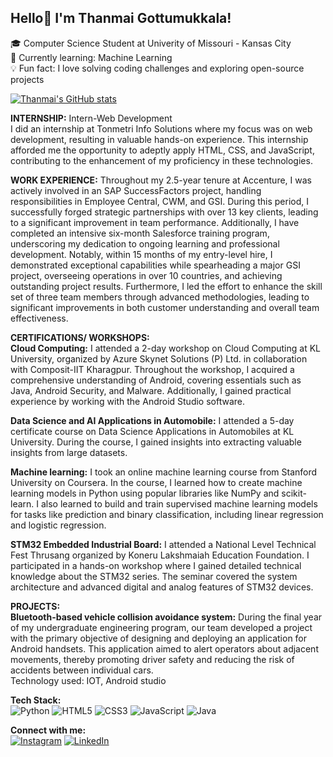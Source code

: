 ## Hello👋 I'm Thanmai Gottumukkala!</br>
🎓 Computer Science Student at Univerity of Missouri - Kansas City</br>
🌱 Currently learning: Machine Learning</br>
💡 Fun fact: I love solving coding challenges and exploring open-source projects</br> 

[![Thanmai's GitHub stats](https://github-readme-stats.vercel.app/api?username=thanmaigottumukkala)](https://github.com/thanmaigottumukkala/github-readme-stats)

**INTERNSHIP:** Intern-Web Development</br>
I did an internship at Tonmetri Info Solutions where my focus was on web development, resulting in valuable hands-on experience. This internship afforded me the opportunity to adeptly apply HTML, CSS, and JavaScript, contributing to the enhancement of my proficiency in these technologies.</br>

**WORK EXPERIENCE:**
Throughout my 2.5-year tenure at Accenture, I was actively involved in an SAP SuccessFactors project, handling responsibilities in Employee Central, CWM, and GSI. During this period, I successfully forged strategic partnerships with over 13 key clients, leading to a significant improvement in team performance. Additionally, I have completed an intensive six-month Salesforce training program, underscoring my dedication to ongoing learning and professional development. Notably, within 15 months of my entry-level hire, I demonstrated exceptional capabilities while spearheading a major GSI project, overseeing operations in over 10 countries, and achieving outstanding project results. Furthermore, I led the effort to enhance the skill set of three team members through advanced methodologies, leading to significant improvements in both customer understanding and overall team effectiveness.

**CERTIFICATIONS/ WORKSHOPS:**</br>
**Cloud Computing:**
I attended a 2-day workshop on Cloud Computing at KL University, organized by Azure Skynet Solutions (P) Ltd. in collaboration with Composit-IIT Kharagpur. Throughout the workshop, I acquired a comprehensive understanding of Android, covering essentials such as Java, Android Security, and Malware. Additionally, I gained practical experience by working with the Android Studio software.

**Data Science and AI Applications in Automobile:**
I attended a 5-day certificate course on Data Science Applications in Automobiles at KL University. During the course, I gained insights into extracting valuable insights from large datasets.
 
**Machine learning:**
I took an online machine learning course from Stanford University on Coursera. In the course, I learned how to create machine learning models in Python using popular libraries like NumPy and scikit-learn. I also learned to build and train supervised machine learning models for tasks like prediction and binary classification, including linear regression and logistic regression.

**STM32 Embedded Industrial Board:**
I attended a National Level Technical Fest Thrusang organized by Koneru Lakshmaiah Education Foundation. I participated in a hands-on workshop where I gained detailed technical knowledge about the STM32 series. The seminar covered the system architecture and advanced digital and analog features of STM32 devices.

**PROJECTS:** </br>
**Bluetooth-based vehicle collision avoidance system:**
During the final year of my undergraduate engineering program, our team developed a project with the primary objective of designing and deploying an application for Android handsets. This application aimed to alert operators about adjacent movements, thereby promoting driver safety and reducing the risk of accidents between individual cars.</br>
Technology used: IOT, Android studio

**Tech Stack:** </br>
![Python](https://img.shields.io/badge/python-3670A0?style=for-the-badge&logo=python&logoColor=ffdd54)
![HTML5](https://img.shields.io/badge/html5-%23E34F26.svg?style=for-the-badge&logo=html5&logoColor=white)
![CSS3](https://img.shields.io/badge/css3-%231572B6.svg?style=for-the-badge&logo=css3&logoColor=white)
![JavaScript](https://img.shields.io/badge/javascript-%23323330.svg?style=for-the-badge&logo=javascript&logoColor=%23F7DF1E)
![Java](https://img.shields.io/badge/java-%23ED8B00.svg?style=for-the-badge&logo=openjdk&logoColor=white)

**Connect with me:** </br>
[![Instagram](https://img.shields.io/badge/Instagram-Profile-E4405F?style=for-the-badge&logo=instagram&logoColor=white)](https://www.instagram.com/thanmai.gottumukkala/)
[![LinkedIn](https://img.shields.io/badge/LinkedIn-Profile-0077B5?style=for-the-badge&logo=linkedin&logoColor=white)](https://www.linkedin.com/in/thanmai-gottumukkala-a22b64135/)










